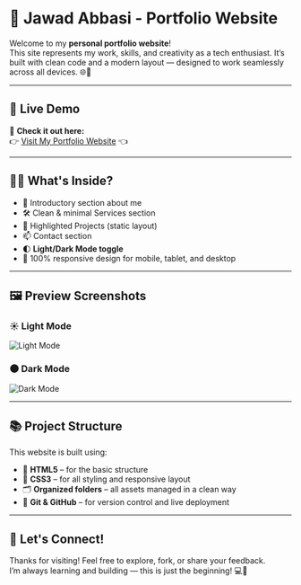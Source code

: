 # 💼 Jawad Abbasi - Portfolio Website

Welcome to my **personal portfolio website**!  
This site represents my work, skills, and creativity as a tech enthusiast. It’s built with clean code and a modern layout — designed to work seamlessly across all devices. 🌐📱

---

## 🔗 Live Demo

🚀 **Check it out here:**  
👉 [Visit My Portfolio Website](https://jawadabbasi14.github.io/my-portfolio-website/) 👈

---

## 🧑‍💻 What's Inside?

- 👋 Introductory section about me  
- 🛠️ Clean & minimal Services section  
- 🌟 Highlighted Projects (static layout)  
- 📫 Contact section  
- 🌓 **Light/Dark Mode toggle**  
- 📱 100% responsive design for mobile, tablet, and desktop  

---

## 🖼️ Preview Screenshots

### ☀️ Light Mode

![Light Mode](f939d711-8c9d-4bef-9e75-8bc7745974b6.png)

### 🌑 Dark Mode

![Dark Mode](024f3d31-1b37-4585-a89d-7d3b64716d2e.png)

---

## 📚 Project Structure

This website is built using:

- 🧱 **HTML5** – for the basic structure  
- 🎨 **CSS3** – for all styling and responsive layout  
- 🗂️ **Organized folders** – all assets managed in a clean way  
- 🚀 **Git & GitHub** – for version control and live deployment  

---

## 🤝 Let's Connect!

Thanks for visiting! Feel free to explore, fork, or share your feedback.  
I’m always learning and building — this is just the beginning! 💻🚀
